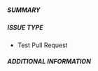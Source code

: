 <!-- markdownlint-disable MD041 -->

##### SUMMARY

<!--- Describe the change below, including rationale and design decisions -->

<!--- HINT: Include "Closes #nnn" if you are fixing an existing issue -->

##### ISSUE TYPE

- Test Pull Request

##### ADDITIONAL INFORMATION

<!--- Include additional information to help people understand the change here -->
<!--- A step-by-step reproduction of the problem is helpful if there is no related issue -->

<!--- Paste verbatim command output below, e.g. before and after your change -->

```console paste below

```
